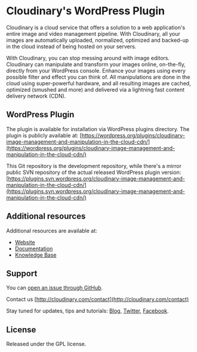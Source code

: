 # Cloudinary's WordPress Plugin

Cloudinary is a cloud service that offers a solution to a web application's entire image and video management pipeline. 
With Cloudinary, all your images are automatically uploaded, normalized, optimized and backed-up in the cloud instead of being hosted on your servers.

With Cloudinary, you can stop messing around with image editors. Cloudinary can manipulate and transform your images online, on-the-fly, directly from your WordPress console. Enhance your images using every possible filter and effect you can think of. All manipulations are done in the cloud using super-powerful hardware, and all resulting images are cached, optimized (smushed and more) and delivered via a lightning fast content delivery network (CDN).

## WordPress Plugin

The plugin is available for installation via WordPress plugins directory.
The plugin is publicly available at: [https://wordpress.org/plugins/cloudinary-image-management-and-manipulation-in-the-cloud-cdn/](https://wordpress.org/plugins/cloudinary-image-management-and-manipulation-in-the-cloud-cdn/)

This Git repository is the development repository, while there's a mirror public SVN repository of the actual released WordPress plugin version: [https://plugins.svn.wordpress.org/cloudinary-image-management-and-manipulation-in-the-cloud-cdn/](https://plugins.svn.wordpress.org/cloudinary-image-management-and-manipulation-in-the-cloud-cdn/)

## Additional resources

Additional resources are available at:

* [Website](http://cloudinary.com)
* [Documentation](http://cloudinary.com/documentation)
* [Knowledge Base](http://support.cloudinary.com/forums)

## Support

You can [open an issue through GitHub](https://github.com/cloudinary/cloudinary_wordpress/issues).

Contact us [http://cloudinary.com/contact](http://cloudinary.com/contact)

Stay tuned for updates, tips and tutorials: [Blog](http://cloudinary.com/blog), [Twitter](https://twitter.com/cloudinary), [Facebook](http://www.facebook.com/Cloudinary).


## License #######################################################################

Released under the GPL license. 


